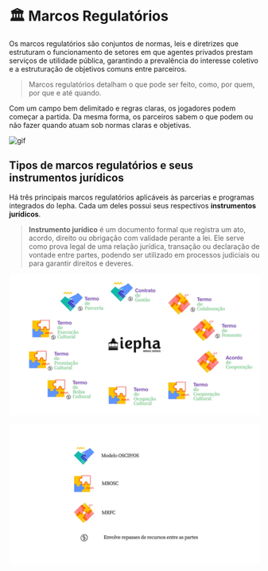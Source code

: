 # 🏛️ Marcos Regulatórios
Os marcos regulatórios são conjuntos de normas, leis e diretrizes que estruturam o funcionamento de setores
em que agentes privados prestam serviços de utilidade pública, garantindo a prevalência do interesse coletivo
e a estruturação de objetivos comuns entre parceiros.

>Marcos regulatórios detalham o que pode ser feito, como, por quem, por que e até quando.

Com um campo bem delimitado e regras claras, os jogadores podem começar a partida.
Da mesma forma, os parceiros sabem o que podem ou não fazer quando atuam sob normas claras e objetivas.

![gif](https://media.giphy.com/media/v1.Y2lkPWVjZjA1ZTQ3Ymp6MGFuN2RzcDVxaDYzZjN5bmF5dXhvNzBjNnZieHhhbmVtY2tyZiZlcD12MV9naWZzX3NlYXJjaCZjdD1n/PnPU9GhN3V7oVizSHG/giphy.gif)

## Tipos de marcos regulatórios e seus instrumentos jurídicos
Há três principais marcos regulatórios aplicáveis às parcerias e programas integrados do Iepha. Cada um deles possui seus respectivos **instrumentos jurídicos**.

> **Instrumento jurídico** é um documento formal que registra um ato, acordo, direito ou obrigação com validade perante a lei.
> Ele serve como prova legal de uma relação jurídica, transação ou declaração de vontade entre partes,
> podendo ser utilizado em processos judiciais ou para garantir direitos e deveres.

![diagrama_1](apoio/diagrama1__marcos_regulatorios.jpg)

![legenda_diagrama_1](apoio/legenda_diagrama_1.jpg)
